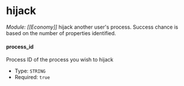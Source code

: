 # hijack
*Module: [[Economy]]*
hijack another user's process. Success chance is based on the number of properties identified.
#### process_id
Process ID of the process you wish to hijack
- Type: `STRING`
- Required: `true`